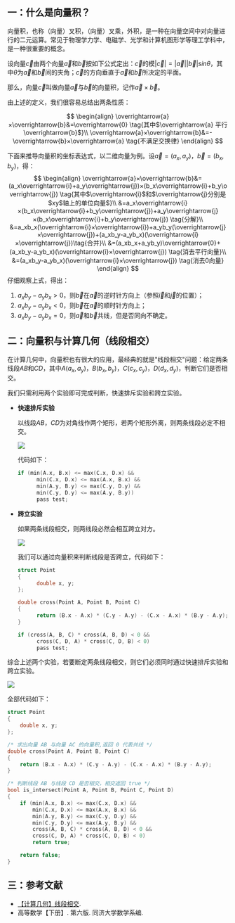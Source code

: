 ## 一：什么是向量积？

向量积，也称（向量）叉积，（向量）叉乘，外积，是一种在向量空间中对向量进行的二元运算。常见于物理学力学、电磁学、光学和计算机图形学等理工学科中，是一种很重要的概念。


<!--more-->


设向量$\overrightarrow{c}$由两个向量$\overrightarrow{a}$和$\overrightarrow{b}$按如下公式定出：$\overrightarrow{c}$的模$|\overrightarrow{c}|=|\overrightarrow{a}||\overrightarrow{b}|sinθ$，其中$θ$为$\overrightarrow{a}$和$\overrightarrow{b}$间的夹角；$\overrightarrow{c}$的方向垂直于$\overrightarrow{a}$和$\overrightarrow{b}$所决定的平面。

那么，向量$\overrightarrow{c}$叫做向量$\overrightarrow{a}$与$\overrightarrow{b}$的向量积，记作$\overrightarrow{a}×\overrightarrow{b}$。

由上述的定义，我们很容易总结出两条性质：

$$
\begin{align}
\overrightarrow{a}×\overrightarrow{b}&=\overrightarrow{0} \tag{其中$\overrightarrow{a} 平行 \overrightarrow{b}$}\\
\overrightarrow{a}×\overrightarrow{b}&=- \overrightarrow{b}×\overrightarrow{a} \tag{不满足交换律}
\end{align}
$$

下面来推导向量积的坐标表达式，以二维向量为例。设$\overrightarrow{a}=(a_x, a_y)，\overrightarrow{b}=(b_x, b_y)$，得：
$$
\begin{align}
\overrightarrow{a}×\overrightarrow{b}&=(a_x\overrightarrow{i}+a_y\overrightarrow{j})×(b_x\overrightarrow{i}+b_y\overrightarrow{j}) \tag{其中$\overrightarrow{i}$和$\overrightarrow{j}分别是$xy$轴上的单位向量$}\\
&=a_x\overrightarrow{i}×(b_x\overrightarrow{i}+b_y\overrightarrow{j})+a_y\overrightarrow{j}×(b_x\overrightarrow{i}+b_y\overrightarrow{j}) \tag{分解}\\
&=a_xb_x(\overrightarrow{i}×\overrightarrow{i})+a_yb_y(\overrightarrow{j}×\overrightarrow{j})+(a_xb_y-a_yb_x)(\overrightarrow{i}×\overrightarrow{j})\tag{合并}\\
&=(a_xb_x+a_yb_y)\overrightarrow{0}+(a_xb_y-a_yb_x)(\overrightarrow{i}×\overrightarrow{j}) \tag{消去平行向量}\\
&=(a_xb_y-a_yb_x)(\overrightarrow{i}×\overrightarrow{j}) \tag{消去0向量}
\end{align}
$$
仔细观察上式，得出：

1. $a_xb_y-a_yb_x>0$，则$\overrightarrow{b}$在$\overrightarrow{a}$的逆时针方向上（参照$\overrightarrow{i}$和$\overrightarrow{j}$的位置）；
2. $a_xb_y-a_yb_x<0$，则$\overrightarrow{b}$在$\overrightarrow{a}$的顺时针方向上；
3. $a_xb_y-a_yb_x=0$，则$\overrightarrow{a}$和$\overrightarrow{b}$共线，但是否同向不确定。


## 二：向量积与计算几何（线段相交）

在计算几何中，向量积也有很大的应用，最经典的就是"线段相交"问题：给定两条线段$AB$和$CD$，其中$A(a_x, a_y)，B(b_x, b_y)，C(c_x, c_y)，D(d_x, d_y)$，判断它们是否相交。

我们只需利用两个实验即可完成判断，快速排斥实验和跨立实验。

- **快速排斥实验**

  以线段$AB$，$CD$为对角线作两个矩形，若两个矩形外离，则两条线段必定不相交。

  ![](https://61mon.com/images/illustrations/vector_product/1.png)

  代码如下：

  ```c++
  if (min(A.x, B.x) <= max(C.x, D.x) &&
        min(C.x, D.x) <= max(A.x, B.x) &&
        min(A.y, B.y) <= max(C.y, D.y) &&
        min(C.y, D.y) <= max(A.y, B.y))
  	    pass test;
  ```

- **跨立实验**

  如果两条线段相交，则两线段必然会相互跨立对方。

  ![](https://61mon.com/images/illustrations/vector_product/2.png)

  我们可以通过向量积来判断线段是否跨立，代码如下：

  ```c++
  struct Point
  {
        double x, y;
  };

  double cross(Point A, Point B, Point C)
  {
        return (B.x - A.x) * (C.y - A.y) - (C.x - A.x) * (B.y - A.y);
  }

  if (cross(A, B, C) * cross(A, B, D) < 0 &&
        cross(C, D, A) * cross(C, D, B) < 0)
  	    pass test;
  ```


综合上述两个实验，若要断定两条线段相交，则它们必须同时通过快速排斥实验和跨立实验。

![](https://61mon.com/images/illustrations/vector_product/3.png)

全部代码如下：

```c++
struct Point
{
    double x, y;
};

/* 求出向量 AB 与向量 AC 的向量积,返回 0 代表共线 */
double cross(Point A, Point B, Point C)
{
    return (B.x - A.x) * (C.y - A.y) - (C.x - A.x) * (B.y - A.y);
}

/* 判断线段 AB 与线段 CD 是否相交，相交返回 true */
bool is_intersect(Point A, Point B, Point C, Point D)
{
    if (min(A.x, B.x) <= max(C.x, D.x) &&
        min(C.x, D.x) <= max(A.x, B.x) &&
        min(A.y, B.y) <= max(C.y, D.y) &&
        min(C.y, D.y) <= max(A.y, B.y) &&
        cross(A, B, C) * cross(A, B, D) < 0 &&
        cross(C, D, A) * cross(C, D, B) < 0)
        return true;

    return false;
}
```

## 三：参考文献

- [【计算几何】线段相交](http://www.cnblogs.com/dwdxdy/p/3230485.html).
- 高等数学【下册】. 第六版. 同济大学数学系编.